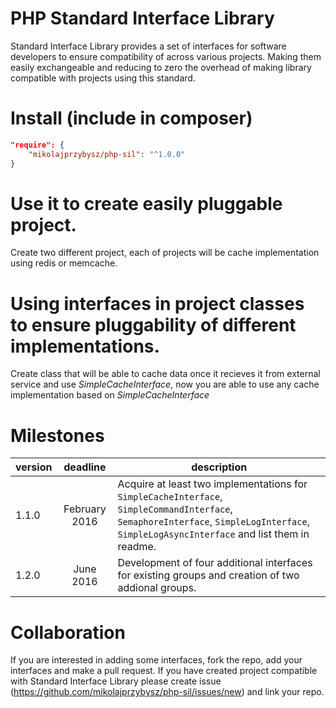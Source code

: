 # PHP Standard Interface Library

Standard Interface Library provides a set of interfaces for software developers to ensure compatibility of across various projects. Making them easily exchangeable and reducing to zero the overhead of making library compatible with projects using this standard.

# Install (include in composer)

```json
"require": {
    "mikolajprzybysz/php-sil": "^1.0.0"
}
```

# Use it to create easily pluggable project.

Create two different project, each of projects will be cache implementation using redis or memcache.

# Using interfaces in project classes to ensure pluggability of different implementations.

Create class that will be able to cache data once it recieves it from external service and use *SimpleCacheInterface*,
now you are able to use any cache implementation based on *SimpleCacheInterface*

# Milestones
| version | deadline | description |
| :------- | :--------: | ----------- |
| 1.1.0   | February 2016 | Acquire at least two implementations for `SimpleCacheInterface`, `SimpleCommandInterface`, `SemaphoreInterface`, `SimpleLogInterface`, `SimpleLogAsyncInterface` and list them in readme. |
| 1.2.0   | June 2016 | Development of four additional interfaces for existing groups and creation of two addional groups. |

# Collaboration
If you are interested in adding some interfaces, fork the repo, add your interfaces and make a pull request.
If you have created project compatible with Standard Interface Library please create issue (https://github.com/mikolajprzybysz/php-sil/issues/new) and link your repo.

